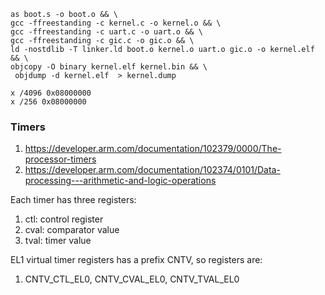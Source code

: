 ```
as boot.s -o boot.o && \
gcc -ffreestanding -c kernel.c -o kernel.o && \
gcc -ffreestanding -c uart.c -o uart.o && \
gcc -ffreestanding -c gic.c -o gic.o && \
ld -nostdlib -T linker.ld boot.o kernel.o uart.o gic.o -o kernel.elf && \
objcopy -O binary kernel.elf kernel.bin && \
 objdump -d kernel.elf  > kernel.dump
```

```
x /4096 0x08000000
x /256 0x08000000
```

### Timers
1. https://developer.arm.com/documentation/102379/0000/The-processor-timers
2. https://developer.arm.com/documentation/102374/0101/Data-processing---arithmetic-and-logic-operations

Each timer has three registers:
1. ctl: control register
2. cval: comparator value
3. tval: timer value

EL1 virtual timer registers has a prefix CNTV, so registers are:
1. CNTV_CTL_EL0, CNTV_CVAL_EL0, CNTV_TVAL_EL0